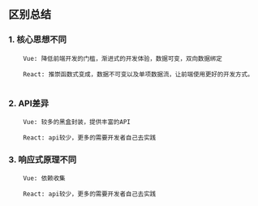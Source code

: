 ## 区别总结

### 1. 核心思想不同
```
    Vue: 降低前端开发的门槛，渐进式的开发体验，数据可变，双向数据绑定

    React: 推崇函数式变成，数据不可变以及单项数据流，让前端使用更好的开发方式。
     
```

### 2. API差异
```
    Vue: 较多的黑盒封装，提供丰富的API

    React: api较少，更多的需要开发者自己去实践

```

### 3. 响应式原理不同
```
    Vue: 依赖收集

    React: api较少，更多的需要开发者自己去实践

```